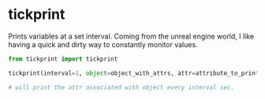 # tickprint
 Prints variables at a set interval.
 Coming from the unreal engine world, I like having a quick and dirty way to constantly monitor values.
 ```python
 from tickprint import tickprint

tickprint(interval=1, object=object_with_attrs, attr=attribute_to_print)

# will print the attr associated with object every interval sec.

 ```
